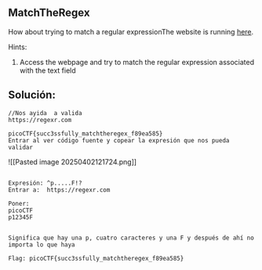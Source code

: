
## MatchTheRegex

How about trying to match a regular expressionThe website is running [here](http://saturn.picoctf.net:64782/).



Hints:
1. Access the webpage and try to match the regular expression associated with the text field



## Solución:

```
//Nos ayida  a valida
https://regexr.com

picoCTF{succ3ssfully_matchtheregex_f89ea585}
Entrar al ver código fuente y copear la expresión que nos pueda validar
```


![[Pasted image 20250402121724.png]]




```

Expresión: ^p.....F!?
Entrar a:  https://regexr.com

Poner:
picoCTF
p12345F


Significa que hay una p, cuatro caracteres y una F y después de ahí no importa lo que haya

Flag: picoCTF{succ3ssfully_matchtheregex_f89ea585}

```